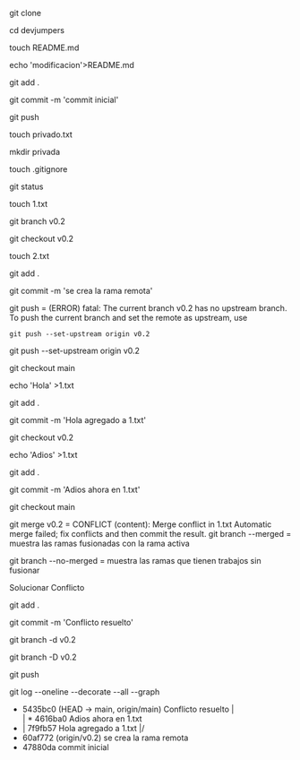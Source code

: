 git clone


cd devjumpers


touch README.md


echo 'modificacion'>README.md


git add .


git commit -m 'commit inicial'


git push


touch privado.txt


mkdir privada


touch .gitignore


git status


touch 1.txt


git branch v0.2


git checkout v0.2


touch 2.txt


git add .


git commit -m 'se crea la rama remota'


git push = (ERROR) fatal: The current branch v0.2 has no upstream branch.
To push the current branch and set the remote as upstream, use

    git push --set-upstream origin v0.2

git push --set-upstream origin v0.2


git checkout main


echo 'Hola' >1.txt


git add .


git commit -m 'Hola agregado a 1.txt'


git checkout v0.2


echo 'Adios' >1.txt


git add .


git commit -m 'Adios ahora en 1.txt'


git checkout main


git merge v0.2 = CONFLICT (content): Merge conflict in 1.txt
Automatic merge failed; fix conflicts and then commit the result.
git branch --merged = muestra las ramas fusionadas con la rama activa


git branch --no-merged = muestra las ramas que tienen trabajos sin fusionar


Solucionar Conflicto


git add .


git commit -m 'Conflicto resuelto'


git branch -d v0.2


git branch -D v0.2


git push


git log --oneline --decorate --all --graph


*   5435bc0 (HEAD -> main, origin/main) Conflicto resuelto
|\
| * 4616ba0 Adios ahora en 1.txt
* | 7f9fb57 Hola agregado a 1.txt
|/
* 60af772 (origin/v0.2) se crea la rama remota
* 47880da commit inicial

